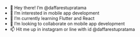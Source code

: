 - 👋 Hey there! I’m @daffarestupratama
- 👀 I’m interested in mobile app development
- 🌱 I’m currently learning Flutter and React
- 💞️ I’m looking to collaborate on mobile app development
- 📫 Hit me up in instagram or line with id @daffarestupratama

<!---
daffarestupratama/daffarestupratama is a ✨ special ✨ repository because its `README.md` (this file) appears on your GitHub profile.
You can click the Preview link to take a look at your changes.
--->
